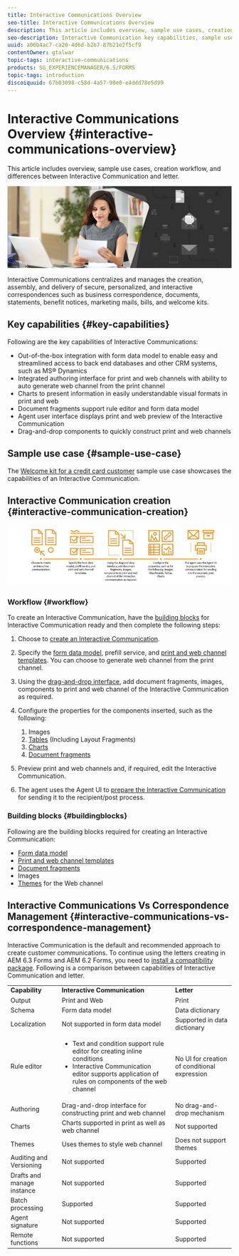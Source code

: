 ```yaml
---
title: Interactive Communications Overview
seo-title: Interactive Communications Overview
description: This article includes overview, sample use cases, creation workflow, and differences between Interactive Communication and letter.
seo-description: Interactive Communication key capabilities, sample use cases, creation workflow, and differences between Interactive Communication and Correspondence Management
uuid: a06b4ac7-ca20-4d6d-b2b7-87b21e2f5cf9
contentOwner: gtalwar
topic-tags: interactive-communications
products: SG_EXPERIENCEMANAGER/6.5/FORMS
topic-tags: introduction
discoiquuid: 67b03098-c58d-4a57-90e0-e4ddd78e5d99
---
```


# Interactive Communications Overview {#interactive-communications-overview}

This article includes overview, sample use cases, creation workflow, and differences between Interactive Communication and letter.

 ![](do-not-localize/correspondence-management.png)

Interactive Communications centralizes and manages the creation, assembly, and delivery of secure, personalized, and interactive correspondences such as business correspondence, documents, statements, benefit notices, marketing mails, bills, and welcome kits.

## Key capabilities {#key-capabilities}

Following are the key capabilities of Interactive Communications:

* Out-of-the-box integration with form data model to enable easy and streamlined access to back end databases and other CRM systems, such as MS® Dynamics
* Integrated authoring interface for print and web channels with ability to auto generate web channel from the print channel
* Charts to present information in easily understandable visual formats in print and web
* Document fragments support rule editor and form data model
* Agent user interface displays print and web preview of the Interactive Communication
* Drag-and-drop components to quickly construct print and web channels

## Sample use case {#sample-use-case}

The [Welcome kit for a credit card customer](/help/forms/using/finance-reference-site-walkthrough.md#credit-card-application-walkthrough) sample use case showcases the capabilities of an Interactive Communication.

## Interactive Communication creation  {#interactive-communication-creation}

![interactive_communication-01](assets/interactive_communication-01.jpg)

### Workflow {#workflow}

To create an Interactive Communication, have the [building blocks](#buildingblocks) for Interactive Communication ready and then complete the following steps:

1. Choose to [create an Interactive Communication](/help/forms/using/create-interactive-communication.md).

1. Specify the [form data model](/help/forms/using/data-integration.md), prefill service, and [print and web channel templates](/help/forms/using/web-channel-print-channel.md). You can choose to generate web channel from the print channel.

1. Using the [drag-and-drop interface](/help/forms/using/introduction-interactive-communication-authoring.md), add document fragments, images, components to print and web channel of the Interactive Communication as required.
1. Configure the properties for the components inserted, such as the following:

    1. Images
    1. [Tables](/help/forms/using/create-interactive-communication.md#tables) (Including Layout Fragments)
    1. [Charts](/help/forms/using/chart-component-interactive-communications.md)
    1. [Document fragments](/help/forms/using/create-interactive-communication.md#document-fragment-properties)

1. Preview print and web channels and, if required, edit the Interactive Communication.
1. The agent uses the Agent UI to [prepare the Interactive Communication](/help/forms/using/prepare-send-interactive-communication.md) for sending it to the recipient/post process.

### Building blocks {#buildingblocks}

Following are the building blocks required for creating an Interactive Communication:

* [Form data model](/help/forms/using/data-integration.md)
* [Print and web channel templates](/help/forms/using/web-channel-print-channel.md)
* [Document fragments](/help/forms/using/document-fragments.md)
* Images
* [Themes](/help/forms/using/themes.md) for the Web channel

## Interactive Communications Vs Correspondence Management {#interactive-communications-vs-correspondence-management}

Interactive Communication is the default and recommended approach to create customer communications. To continue using the letters creating in AEM 6.3 Forms and AEM 6.2 Forms, you need to [install a compatibility package](/help/forms/using/compatibility-package.md). Following is a comparison between capabilities of Interactive Communication and letter.

<table>
 <tbody>
  <tr>
   <td><strong>Capability</strong></td>
   <td><strong>Interactive Communication</strong></td>
   <td><strong>Letter</strong></td>
  </tr>
  <tr>
   <td>Output</td>
   <td>Print and Web</td>
   <td>Print</td>
  </tr>
  <tr>
   <td>Schema</td>
   <td>Form data model </td>
   <td>Data dictionary </td>
  </tr>
  <tr>
   <td>Localization</td>
   <td>Not supported in form data model</td>
   <td>Supported in data dictionary</td>
  </tr>
  <tr>
   <td>Rule editor</td>
   <td>
    <ul>
     <li>Text and condition support rule editor for creating inline conditions</li>
     <li>Interactive Communication editor supports application of rules on components of the web channel</li>
    </ul> </td>
   <td>No UI for creation of conditional expression</td>
  </tr>
  <tr>
   <td>Authoring</td>
   <td>Drag-and-drop interface for constructing print and web channel</td>
   <td>No drag-and-drop mechanism </td>
  </tr>
  <tr>
   <td>Charts</td>
   <td>Charts supported in print as well as web channel</td>
   <td>Not supported</td>
  </tr>
  <tr>
   <td>Themes</td>
   <td>Uses themes to style web channel</td>
   <td>Does not support themes</td>
  </tr>
  <tr>
   <td>Auditing and Versioning</td>
   <td>Not supported</td>
   <td>Supported</td>
  </tr>
  <tr>
   <td>Drafts and manage instance</td>
   <td>Not supported</td>
   <td>Supported</td>
  </tr>
  <tr>
   <td>Batch processing</td>
   <td>Supported </td>
   <td>Supported</td>
  </tr>
  <tr>
   <td>Agent signature</td>
   <td>Not supported</td>
   <td>Supported</td>
  </tr>
  <tr>
   <td>Remote functions</td>
   <td>Not supported</td>
   <td>Supported</td>
  </tr>
 </tbody>
</table>

